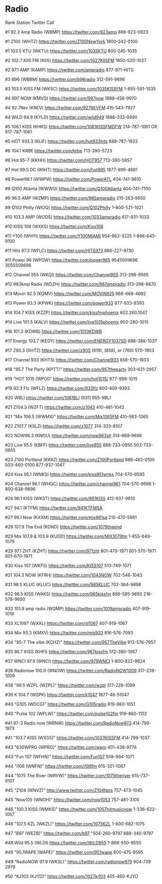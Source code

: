 # Radio

Rank	Station	Twitter	Call

#1	92.3 Amp Radio (WBMP)	https://twitter.com/923amp	      888-923-0923

#1	Z100 (WHTZ)	https://twitter.com/Z100NewYork	            1800-242-0100

#1	103.5 KTU (WKTU)	https://twitter.com/1035KTU	          800-245-1035

#2	102.7 KIIS FM (KIIS)	https://twitter.com/1027KIISFM	  1800-520-1027

#2	97.1 AMP (KAMP)	https://twitter.com/ampradio	          877-971-HITS

#3	B96 (WBBM)	https://twitter.com/b96radio	              312-591-9696

#3	103.5 KISS FM (WKSC)	https://twitter.com/1035KISSFM	  1-855-591-1035

#4	997 NOW (KMVQ)	https://twitter.com/997now	            1888-456-9970 

#4	92.7Rev (KREV)	https://twitter.com/927REVFM	          415-543-7927  

#4	WiLD 94.9 (KYLD)	https://twitter.com/wild949	          1888-333-9490 

#5	106.1 KISS (KHKS)	https://twitter.com/1061KISSFMDFW	    214-787-1061 OR 817-787-1061  

#5	HOT 933.3 (KLIF)	https://twitter.com/hot933hits	      888-787-1933  

#6	104.1 KRBE	https://twitter.com/krbe	                  713-390-5723  

#6	Hot 95-7 (KKHH)	https://twitter.com/HOT957	            713-390-5957

#7	Hot 99.5 DC (WIHT)	https://twitter.com/hot995	        1877-995-4681

#8	Power96.1 (WWPW)	https://twitter.com/PowerATL	        404-741-9610

#8	Q100 Atlanta (WWWQ)	https://twitter.com/Q100Atlanta	    404-741-7100

#9	96.5 AMP (WZMP)	https://twitter.com/965ampradio	        215-263-9650

#9	Q102 Philly (WIOQ)	https://twitter.com/Q102Philly	    1-800-521-1021

#10	103.3 AMP (WODS)	https://twitter.com/1033ampradio	    617-931-1033

#10	KISS 108 (WXKS)	https://twitter.com/Kiss108	

#11	Y100 (WHYI)	https://twitter.com/Y100MIAMI	              954-862-3225 1-866-645-9100

#11	Hits 97.3 (WFLC)	https://twitter.com/HITS973	          866-227-9730

#11	Power 96 (WPOW)	https://twitter.com/power965	          9545509696 3055509696

#12	Channel 955 (WKQI)	https://twitter.com/Channel955	    313-298-9595

#12	987Amp Radio (WDZH)	https://twitter.com/987ampradio	    313-298-9870

#13	Movin 92.5 (KQMV)	https://twitter.com/MOViN925	        866-668-4692

#13	Power 93.3 (KPWK)	https://twitter.com/power933	        877-933-9393

#14	104.7 KISS (KZZP)	https://twitter.com/kissfmphoenix	    602.260.1047

#14	Live 101.5 (KALV)	https://twitter.com/live1015phoenix	  602-260-1015

#16	101.3 (KDWB)	https://twitter.com/1013KDWB	

#17	Energy 103.7 (KEGY)	https://twitter.com/ENERGY1037SD	  888-388-1037

#17	Z90.3 (XHTZ)	https://twitter.com/z903	                (619), (858), or (760) 570-1903

#17	Channel 933 (KHTS)	https://twitter.com/Channel933	    858-570-1933

#18	"95.7 The Party (KPTT)"	https://twitter.com/957theparty	303-631-2957

#19	"HOT 1015 (WPOI)"	https://twitter.com/hot1015/	        877-999-1015

#19	93.3 Flz (WFLZ)	https://twitter.com/933flz	            800-409-9393

#20	WBLI	https://twitter.com/1061BLI	(631)                 955-9BLI

#21	Z104.3 (WZFT)	https://twitter.com/z1043	410-481-1043

#21	"Mix 106.5 (WWMX)"	https://twitter.com/Mix1065FM	410-583-1065

#22	Z107.7 (KSLZ)	https://twitter.com/z1077	314-333-8107

#22	NOW96.3 (KNOU)	https://twitter.com/now963stl	314-969-9696

#23	Live 95.5 (KBFF)	https://twitter.com/live955	888-733-0955 503-733-0955

#23	Z100 Portland (KKRZ)	https://twitter.com/Z100Portland	888-483-0100 503-460-0100 877-937-1047

#24	Kiss 95.1 (WNKS)	https://twitter.com/kiss951wnks	704-570-9595

#24	Channel 96.1 (WHQC)	https://twitter.com/channel961	704-570-9696 1-800-638-9696

#26	96.1 KISS (WKST)	https://twitter.com/961KISS	412-937-9610

#27	94.1 (KTFM)	https://twitter.com/941KTFMSA	

#27	96.1 Now (KXXM)	https://twitter.com/mix961sa	210-470-5961

#28	107.9 The End (KDND)	https://twitter.com/1079theend	

#29	Mix 107.9 & 103.9 (KUDD)	https://twitter.com/MIX1079fm	1-855-649-1079

#29	97.1 ZHT (KZHT)	https://twitter.com/971zht	801-470-1971 801-570-1971 801-670-1971

#30	Kiss 107 (WKFS)	https://twitter.com/KISS107	513-749-1071

#31	104.3 NOW (KFRH)	https://twitter.com/1043NOW	702-546-1043

#31	98.5 KLUC (KLUC)	https://twitter.com/985KLUC	702-364-9898

#32	96.5 KISS (WAKS)	https://twitter.com/965kissfm	866-585-9650 216-578-9650

#33	101.9 amp radio (WQMP)	https://twitter.com/1019ampradio	407-919-1019

#33	XL1067 (WXXL)	https://twitter.com/xl1067	407-919-1067

#34	Mix 93.3 (KMXV)	https://twitter.com/mix933	816-576-7093

#34	"95-7 The vibe (KCHZ)"	https://twitter.com/957TheVibe	913-576-7957

#35	96.7 KISS (KHFI)	https://twitter.com/967kissfm	512-390-1967

#37	WNCI 97.9 (WNCI)	https://twitter.com/979WNCI	1-800-822-9624

#38	Radionow 100.9 (WNOW)	https://twitter.com/RadioNOW1009	317-239-1009

#38	"99.5 WZPL (WZPL)"	https://twitter.com/wzpl	317-228-1099

#39	K 104.7 (WSPK)	https://twitter.com/k1047	1877-46-51047

#40	"G105 (WDCG)"	https://twitter.com/G105radio	919-860-1051

#40	"Pulse 102 (WPLW)"	https://twitter.com/pulse102fm	919-860-1102

#41	97-3 Radio now (WRNW)	https://twitter.com/RadioNow973	414-799-1973

#41	"103.7 KISS (WXSS)"	https://twitter.com/1037KISSFM	414-799-1037

#43	"630WPRO (WPRO)"	https://twitter.com/wpro	401-438-9776

#43	"Fun 107 (WFHN)"	https://twitter.com/Fun107	508-994-1071

#44	"i106 (WNFN)"	https://twitter.com/i106fm	615-321-1067

#44	"1075 The River (WRVW)"	https://twitter.com/1075theriver	615-737-9107

#45	"Z104 (WNVZ)"	http://www.twitter.com/Z104fans	757-473-1045

#45	"Now105 (WNOH)"	https://twitter.com/now1053	757-461-3105

#46	"100.3 KISS (WMKS)"	https://twitter.com/1057hitmusicnow	1-336-822-1057

#46	"107.5 KZL (WKZL)"	https://twitter.com/1075KZL	1-800-682-1075

#47	"B97 (WEZB)"	https://twitter.com/b97	"504-260-9797 888-340-9797

#48	Wild 95.5 (WLDI)	https://twitter.com/WiLD955	1-866-550-9550

#49	"95.1WAPE (WAPE)"	https://twitter.com/951wape	800-475-9595

#49	"RadioNOW 97.9 (WKSL)"	https://twitter.com/radionow979	904-739 2979

#50	"KJ103 (KJYO)"	https://twitter.com/1027kj103	405-460-KJYO

